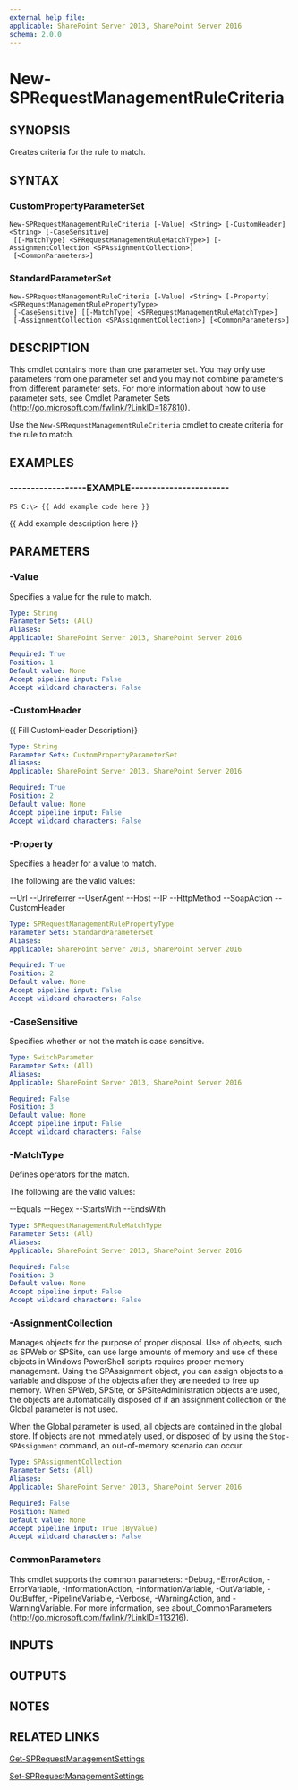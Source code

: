 ```yaml
---
external help file: 
applicable: SharePoint Server 2013, SharePoint Server 2016
schema: 2.0.0
---
```


# New-SPRequestManagementRuleCriteria

## SYNOPSIS
Creates criteria for the rule to match.


## SYNTAX

### CustomPropertyParameterSet
```
New-SPRequestManagementRuleCriteria [-Value] <String> [-CustomHeader] <String> [-CaseSensitive]
 [[-MatchType] <SPRequestManagementRuleMatchType>] [-AssignmentCollection <SPAssignmentCollection>]
 [<CommonParameters>]
```

### StandardParameterSet
```
New-SPRequestManagementRuleCriteria [-Value] <String> [-Property] <SPRequestManagementRulePropertyType>
 [-CaseSensitive] [[-MatchType] <SPRequestManagementRuleMatchType>]
 [-AssignmentCollection <SPAssignmentCollection>] [<CommonParameters>]
```

## DESCRIPTION
This cmdlet contains more than one parameter set.
You may only use parameters from one parameter set and you may not combine parameters from different parameter sets.
For more information about how to use parameter sets, see Cmdlet Parameter Sets (http://go.microsoft.com/fwlink/?LinkID=187810).

Use the `New-SPRequestManagementRuleCriteria` cmdlet to create criteria for the rule to match.


## EXAMPLES

### ------------------EXAMPLE-----------------------
```
PS C:\> {{ Add example code here }}
```

{{ Add example description here }}


## PARAMETERS

### -Value
Specifies a value for the rule to match.

```yaml
Type: String
Parameter Sets: (All)
Aliases: 
Applicable: SharePoint Server 2013, SharePoint Server 2016

Required: True
Position: 1
Default value: None
Accept pipeline input: False
Accept wildcard characters: False
```

### -CustomHeader
{{ Fill CustomHeader Description}}

```yaml
Type: String
Parameter Sets: CustomPropertyParameterSet
Aliases: 
Applicable: SharePoint Server 2013, SharePoint Server 2016

Required: True
Position: 2
Default value: None
Accept pipeline input: False
Accept wildcard characters: False
```

### -Property
Specifies a header for a value to match.

The following are the valid values:

--Url
--Urlreferrer
--UserAgent
--Host
--IP
--HttpMethod
--SoapAction
--CustomHeader

```yaml
Type: SPRequestManagementRulePropertyType
Parameter Sets: StandardParameterSet
Aliases: 
Applicable: SharePoint Server 2013, SharePoint Server 2016

Required: True
Position: 2
Default value: None
Accept pipeline input: False
Accept wildcard characters: False
```

### -CaseSensitive
Specifies whether or not the match is case sensitive.

```yaml
Type: SwitchParameter
Parameter Sets: (All)
Aliases: 
Applicable: SharePoint Server 2013, SharePoint Server 2016

Required: False
Position: 3
Default value: None
Accept pipeline input: False
Accept wildcard characters: False
```

### -MatchType
Defines operators for the match.

The following are the valid values:

--Equals
--Regex
--StartsWith
--EndsWith

```yaml
Type: SPRequestManagementRuleMatchType
Parameter Sets: (All)
Aliases: 
Applicable: SharePoint Server 2013, SharePoint Server 2016

Required: False
Position: 3
Default value: None
Accept pipeline input: False
Accept wildcard characters: False
```

### -AssignmentCollection
Manages objects for the purpose of proper disposal.
Use of objects, such as SPWeb or SPSite, can use large amounts of memory and use of these objects in Windows PowerShell scripts requires proper memory management.
Using the SPAssignment object, you can assign objects to a variable and dispose of the objects after they are needed to free up memory.
When SPWeb, SPSite, or SPSiteAdministration objects are used, the objects are automatically disposed of if an assignment collection or the Global parameter is not used.

When the Global parameter is used, all objects are contained in the global store.
If objects are not immediately used, or disposed of by using the `Stop-SPAssignment` command, an out-of-memory scenario can occur.

```yaml
Type: SPAssignmentCollection
Parameter Sets: (All)
Aliases: 
Applicable: SharePoint Server 2013, SharePoint Server 2016

Required: False
Position: Named
Default value: None
Accept pipeline input: True (ByValue)
Accept wildcard characters: False
```

### CommonParameters
This cmdlet supports the common parameters: -Debug, -ErrorAction, -ErrorVariable, -InformationAction, -InformationVariable, -OutVariable, -OutBuffer, -PipelineVariable, -Verbose, -WarningAction, and -WarningVariable. For more information, see about_CommonParameters (http://go.microsoft.com/fwlink/?LinkID=113216).

## INPUTS

## OUTPUTS

## NOTES

## RELATED LINKS

[Get-SPRequestManagementSettings]()

[Set-SPRequestManagementSettings]()
